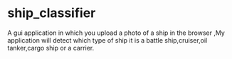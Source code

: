 # ship_classifier
A gui application in which  you upload a photo of a ship in the browser ,My application will detect which type of ship it is a battle ship,cruiser,oil tanker,cargo ship or a carrier.
